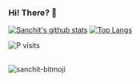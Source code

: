 ### Hi! There? 👋

[![Sanchit's github stats](https://github-readme-stats.vercel.app/api?username=Sanchitraina1999&theme=dark&show_icons=true)](https://github.com/Sanchitraina1999)
[![Top Langs](https://github-readme-stats.vercel.app/api/top-langs/?username=Sanchitraina1999&theme=react&layout=compact)](https://github.com/Sanchitraina1999)
<p align="left"> <img src="https://komarev.com/ghpvc/?username=Sanchitraina1999" alt="P visits" /> </p>
<br><img alt="sanchit-bitmoji" src="https://camo.githubusercontent.com/26d0cdf6e856313cae901b01436f9cda0b0d69a828e1cc17e59a9a64336151e9/68747470733a2f2f73646b2e6269746d6f6a692e636f6d2f72656e6465722f70616e656c2f37653362633435332d363466622d346133342d626361612d3438313732346535643364392d32326464386664362d356537632d346265302d613462392d3563333263393066303339362d76312e706e673f7472616e73706172656e743d312670616c657474653d31">

